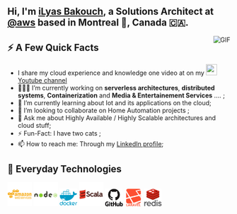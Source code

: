 <h2>Hi, I'm <a href="https://www.linkedin.com/in/ilyasbakouch/">iLyas Bakouch</a>, a Solutions Architect at <strong><a href="https://aws.amazon.com/">@aws</a></strong> based in Montreal 🍁, Canada 🇨🇦.</h2>

  <img align="right" alt="GIF" src="https://media.giphy.com/media/q7UpJegIZjsk0/giphy.gif" />


<h2>⚡️ A Few Quick Facts</h2>
<ul>
    <li> I share my cloud experience and knowledge one video at on my <img class="emojidex-emoji" src="https://cdn.emojidex.com/emoji/seal/YouTube.png" emoji-code="YouTube" width="25" height="25" /> <a href="https://youtube.com/iLyasBK">Youtube channel<a></li>
    <li> 👨🏽‍💻 I’m currently working on <strong>serverless architectures</strong>, <strong>distributed systems</strong>, <strong>Containerization</strong> and <strong>Media & Entertainement Services</strong> .... ;</li>
    <li> 🌱 I’m currently learning about Iot and its applications on the cloud;</li>
    <li> 🤝 I’m looking to collaborate on Home Automation projects ;</li>
    <li> 💬 Ask me about Highly Available / Highly Scalable architectures and cloud stuff;</li>
    <li> ⚡️ Fun-Fact: I have two cats ;</li>
    <li> 📫 How to reach me: Through my <a href="https://www.linkedin.com/in/ilyasbakouch/">LinkedIn profile</a>;</li>
</ul>

<h2>🚀 Everyday Technologies</h2>

<p align="left">
    <img src="https://github.com/devicons/devicon/blob/master/icons/amazonwebservices/amazonwebservices-plain-wordmark.svg" alt="nodejs" width="55" height="55" />
    <img src="https://raw.githubusercontent.com/devicons/devicon/master/icons/nodejs/nodejs-original-wordmark.svg" alt="nodejs" width="55" height="55" />
    <img src="https://github.com/devicons/devicon/blob/master/icons/docker/docker-plain-wordmark.svg" alt="nodejs" width="40" height="40" />
    <img src="https://github.com/devicons/devicon/blob/master/icons/scala/scala-original-wordmark.svg" alt="nodejs" width="55" height="55" />
    <img src="https://github.com/devicons/devicon/blob/master/icons/github/github-original-wordmark.svg" alt="nodejs" width="40" height="40" />
    <img src="https://github.com/devicons/devicon/blob/master/icons/laravel/laravel-plain-wordmark.svg" alt="nodejs" width="40" height="40" />
    <img src="https://github.com/devicons/devicon/blob/master/icons/redis/redis-original-wordmark.svg" alt="nodejs" width="40" height="40" />
</p>
